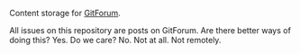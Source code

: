 Content storage for [GitForum](https://github.com/Aardvark-Industries/GitForum).

All issues on this repository are posts on GitForum. Are there better ways of doing this? Yes. Do we care? No. Not at all. Not remotely.
